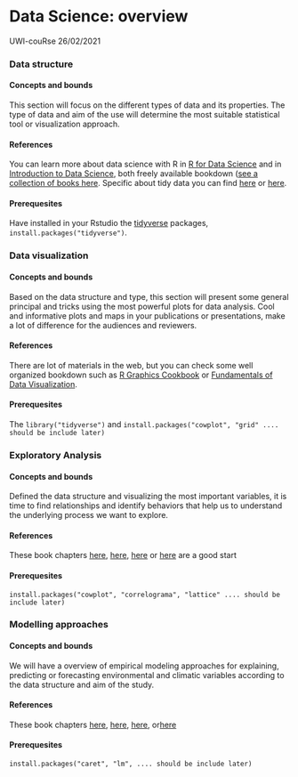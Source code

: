 Data Science: overview 
================
UWI-couRse
26/02/2021

### Data structure

#### Concepts and bounds

This section will focus on the different types of data and its properties. The type of data and aim of the use will determine the most suitable statistical tool or visualization approach. 

#### References

You can learn more about data science with R in [R for Data Science](https://r4ds.had.co.nz/) and in [Introduction to Data Science](https://rafalab.github.io/dsbook), both freely available bookdown ([see a collection of books here](https://www.bookdown.org/). Specific about tidy data you can find [here](https://rafalab.github.io/dsbook/tidyverse.html) or [here](https://moderndive.com/4-tidy.html).

#### Prerequesites

Have installed in your Rstudio the [tidyverse](https://www.tidyverse.org/) packages, `install.packages("tidyverse")`. 


### Data visualization

#### Concepts and bounds
Based on the data structure and type, this section will present some general principal and tricks using the most powerful plots for data analysis. Cool and informative plots and maps in your publications or presentations, make a lot of difference for the audiences and reviewers.

#### References
There are lot of materials in the web, but you can check some well organized bookdown such as [R Graphics Cookbook](https://r-graphics.org/) or [Fundamentals of Data Visualization](https://clauswilke.com/dataviz/).

#### Prerequesites
The `library("tidyverse")` and `install.packages("cowplot", "grid" .... should be include later)`


###	Exploratory Analysis

#### Concepts and bounds

Defined the data structure and visualizing the most important variables, it is time to find relationships and identify behaviors that help us to understand the underlying process we want to explore. 

#### References

These book chapters [here](https://r4ds.had.co.nz/exploratory-data-analysis.html), [here](https://www.datascienceatthecommandline.com/1e/chapter-7-exploring-data.html), [here](https://livebook.datascienceheroes.com/exploratory-data-analysis.html#correlation) or [here](https://rafalab.github.io/dsbook/robust-summaries.html) are a good start 

#### Prerequesites
`install.packages("cowplot", "correlograma", "lattice" .... should be include later)`


###	Modelling approaches


#### Concepts and bounds
We will have a overview of empirical modeling approaches for explaining, predicting or forecasting environmental and climatic variables according to the data structure and aim of the study.  

#### References
These book chapters [here](https://r4ds.had.co.nz/model-intro.html),
[here](https://moderndive.com/5-regression.html), [here](https://www.datascienceatthecommandline.com/1e/chapter-9-modeling-data.html), or[here](https://rafalab.github.io/dsbook/models.html)

#### Prerequesites
`install.packages("caret", "lm", .... should be include later)`
